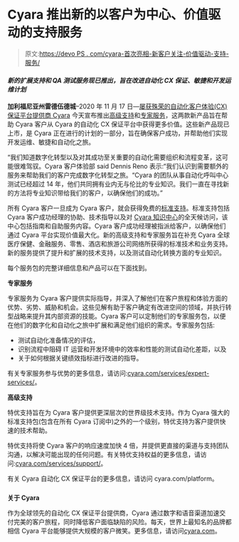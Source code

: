 # Cyara 推出新的以客户为中心、价值驱动的支持服务

> 原文:[https://devo PS . com/cyara-首次亮相-新客户关注-价值驱动-支持-服务/](https://devops.com/cyara-debuts-new-customer-focused-value-driving-support-services/)

#### *新的扩展支持和 QA 测试服务现已推出，旨在改进自动化 CX 保证、敏捷和开发运维计划*

**加利福尼亚州雷德伍德城**–2020 年 11 月 17 日—[屡获殊荣的自动化客户体验(CX)保证平台提供商 Cyara](https://cyara.com/) 今天宣布推出[高级支持](https://cyara.com/services/support/)和[专家服务](https://cyara.com/services/expert-services/)，这两款新产品旨在帮助 Cyara 客户从 Cyara 的自动化 CX 保证平台中获得更多价值。这些新产品现已上市，是 Cyara 正在进行的计划的一部分，旨在确保客户成功，并帮助他们实现开发运维、敏捷和自动化之旅。

“我们知道数字化转型以及对其成功至关重要的自动化需要组织和流程变革，这可能很难驾驭。Cyara 客户体验部 said Dennis Reno 表示:“我们认识到需要额外的服务来帮助我们的客户完成数字化转型之旅。“Cyara 的团队从事自动化呼叫中心测试已经超过 14 年，他们共同拥有业内无与伦比的专业知识。我们一直在寻找新的方法将专业知识带给我们的客户，以确保他们的成功。”

所有 Cyara 客户一旦成为 Cyara 客户，就会获得免费的[标准支持](https://cyara.com/services/support/)。标准支持包括 Cyara 客户成功经理的协助、技术指导以及对 [Cyara 知识中心](https://cyara.com/services/knowledge-center-learn-more/)的全天候访问，该中心包括指南和自助服务内容。Cyara 客户成功经理被指派给客户，以确保他们通过 Cyara 平台实现价值最大化。新的高级支持和专家服务旨在补充 Cyara 全球医疗保健、金融服务、零售、酒店和旅游公司网络所获得的标准技术和业务支持。新的服务提供了提升和扩展的技术支持，以及测试自动化转换方面的专业知识。

每个服务包的完整详细信息和产品可以在下面找到。

**专家服务**

专家服务为 Cyara 客户提供实际指导，并深入了解他们在客户旅程和体验方面的优势、劣势、威胁和机会。这些见解有助于客户确定有改进空间的领域，并执行转型战略来提升其内部资源的技能。Cyara 客户可以定制他们的专家服务包，以便在他们的数字化和自动化之旅中扩展和满足他们组织的需求。专家服务包括:

*   测试自动化准备情况的评估，
*   识别流程中阻碍 IT 运营和开发环境中的效率和性能的测试自动化差距，以及
*   关于如何根据关键绩效指标进行改进的指导。

有关专家服务参与优势的更多信息，请访问:[cyara.com/services/expert-services/](https://cyara.com/services/expert-services/)。

**高级支持**

特优支持旨在为 Cyara 客户提供更深层次的世界级技术支持。作为 Cyara 强大的标准支持包(包含在所有 Cyara 订阅中)之外的一个级别，特优支持为客户提供快速的技术帮助。

特优支持将使 Cyara 客户的响应速度加快 4 倍，并提供更直接的渠道与支持团队沟通，以解决可能出现的任何问题。有关特优支持权益的更多信息，请访问:[cyara.com/services/support/](https://cyara.com/services/support/)。

有关 Cyara 自动化 CX 保证平台的更多信息，请访问 cyara.com/platform。

###

**关于 Cyara**

作为全球领先的自动化 CX 保证平台提供商，Cyara 通过数字和语音渠道加速交付完美的客户旅程，同时降低客户面临缺陷的风险。每天，世界上最知名的品牌都相信 Cyara 平台能够提供大规模的客户微笑。更多信息，请访问[cyara.com](https://cyara.com/)。